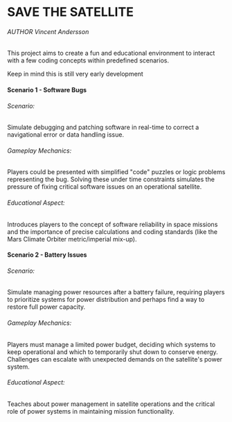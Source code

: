 # SAVE THE SATELLITE 
###### AUTHOR Vincent Andersson
This project aims to create a fun and educational environment to interact with a few coding concepts within predefined scenarios.

Keep in mind this is still very early development

#### Scenario 1 - Software Bugs
###### Scenario:
Simulate debugging and patching software in real-time to correct a navigational error or data handling issue.

###### Gameplay Mechanics:
Players could be presented with simplified "code" puzzles or logic problems representing the bug. Solving these under time constraints simulates the pressure of fixing critical software issues on an operational satellite.

###### Educational Aspect:
Introduces players to the concept of software reliability in space missions and the importance of precise calculations and coding standards (like the Mars Climate Orbiter metric/imperial mix-up).


#### Scenario 2 - Battery Issues
###### Scenario:
Simulate managing power resources after a battery failure, requiring players to prioritize systems for power distribution and perhaps find a way to restore full power capacity.

###### Gameplay Mechanics:
Players must manage a limited power budget, deciding which systems to keep operational and which to temporarily shut down to conserve energy. Challenges can escalate with unexpected demands on the satellite's power system.

###### Educational Aspect:
Teaches about power management in satellite operations and the critical role of power systems in maintaining mission functionality.
